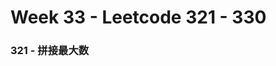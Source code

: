 <!--
 * @Description: 
 * @Versions: 
 * @Author: Vernon Cui
 * @Github: https://github.com/vernon97
 * @Date: 2021-05-05 21:07:20
 * @LastEditors: Vernon Cui
 * @LastEditTime: 2021-05-05 21:07:20
 * @FilePath: /.leetcode/Users/vernon/Leetcode-notes/notes/week33.md
-->
# Week 33 - Leetcode 321 - 330

### 321 - 拼接最大数
